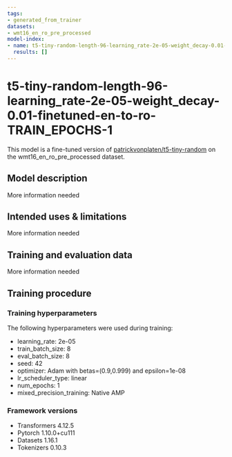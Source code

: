 ```yaml
---
tags:
- generated_from_trainer
datasets:
- wmt16_en_ro_pre_processed
model-index:
- name: t5-tiny-random-length-96-learning_rate-2e-05-weight_decay-0.01-finetuned-en-to-ro-TRAIN_EPOCHS-1
  results: []
---
```


<!-- This model card has been generated automatically according to the information the Trainer had access to. You
should probably proofread and complete it, then remove this comment. -->

# t5-tiny-random-length-96-learning_rate-2e-05-weight_decay-0.01-finetuned-en-to-ro-TRAIN_EPOCHS-1

This model is a fine-tuned version of [patrickvonplaten/t5-tiny-random](https://huggingface.co/patrickvonplaten/t5-tiny-random) on the wmt16_en_ro_pre_processed dataset.

## Model description

More information needed

## Intended uses & limitations

More information needed

## Training and evaluation data

More information needed

## Training procedure

### Training hyperparameters

The following hyperparameters were used during training:
- learning_rate: 2e-05
- train_batch_size: 8
- eval_batch_size: 8
- seed: 42
- optimizer: Adam with betas=(0.9,0.999) and epsilon=1e-08
- lr_scheduler_type: linear
- num_epochs: 1
- mixed_precision_training: Native AMP

### Framework versions

- Transformers 4.12.5
- Pytorch 1.10.0+cu111
- Datasets 1.16.1
- Tokenizers 0.10.3
